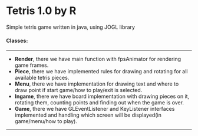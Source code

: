 # Tetris 1.0 by R

Simple tetris game written in java, using JOGL library
#### Classes:
****
  - **Render**, there we have main function with fpsAnimator for rendering game frames.
  - **Piece**, there we have implemented rules for drawing and rotating for all available tetris pieces.
  - **Menu**, there we have implementation for drawing text and where to draw point if start game/how to play/exit is selected.
  - **Ingame**, there we have board implementation with drawing pieces on it, rotating them, counting points and finding out when the game is over.
  - **Game**, there we have GLEventListener and KeyListener interfaces implemented and handling which screen will be displayed(in game/menu/how to play).
  ****